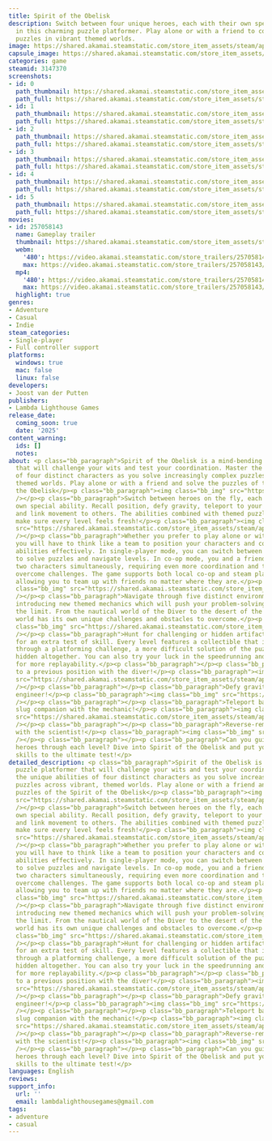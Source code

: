 ```yaml
---
title: Spirit of the Obelisk
description: Switch between four unique heroes, each with their own special ability
  in this charming puzzle platformer. Play alone or with a friend to complete interesting
  puzzles in vibrant themed worlds.
image: https://shared.akamai.steamstatic.com/store_item_assets/steam/apps/3147370/header.jpg?t=1730324348
capsule_image: https://shared.akamai.steamstatic.com/store_item_assets/steam/apps/3147370/capsule_231x87.jpg?t=1730324348
categories: game
steamid: 3147370
screenshots:
- id: 0
  path_thumbnail: https://shared.akamai.steamstatic.com/store_item_assets/steam/apps/3147370/ss_34ca8b7ecefc11d793c5624732c0ceace5116aed.600x338.jpg?t=1730324348
  path_full: https://shared.akamai.steamstatic.com/store_item_assets/steam/apps/3147370/ss_34ca8b7ecefc11d793c5624732c0ceace5116aed.1920x1080.jpg?t=1730324348
- id: 1
  path_thumbnail: https://shared.akamai.steamstatic.com/store_item_assets/steam/apps/3147370/ss_06878fb7dc93102bb99c378f268ce79ebbf7c61d.600x338.jpg?t=1730324348
  path_full: https://shared.akamai.steamstatic.com/store_item_assets/steam/apps/3147370/ss_06878fb7dc93102bb99c378f268ce79ebbf7c61d.1920x1080.jpg?t=1730324348
- id: 2
  path_thumbnail: https://shared.akamai.steamstatic.com/store_item_assets/steam/apps/3147370/ss_9706f53d0ac53451ee4856b364464c83c42b497e.600x338.jpg?t=1730324348
  path_full: https://shared.akamai.steamstatic.com/store_item_assets/steam/apps/3147370/ss_9706f53d0ac53451ee4856b364464c83c42b497e.1920x1080.jpg?t=1730324348
- id: 3
  path_thumbnail: https://shared.akamai.steamstatic.com/store_item_assets/steam/apps/3147370/ss_b365dd1d86fec05bac336a164d15a4f9b065fad6.600x338.jpg?t=1730324348
  path_full: https://shared.akamai.steamstatic.com/store_item_assets/steam/apps/3147370/ss_b365dd1d86fec05bac336a164d15a4f9b065fad6.1920x1080.jpg?t=1730324348
- id: 4
  path_thumbnail: https://shared.akamai.steamstatic.com/store_item_assets/steam/apps/3147370/ss_1c36702e827bcfdc1f7475ffb706acc0a4ba8f73.600x338.jpg?t=1730324348
  path_full: https://shared.akamai.steamstatic.com/store_item_assets/steam/apps/3147370/ss_1c36702e827bcfdc1f7475ffb706acc0a4ba8f73.1920x1080.jpg?t=1730324348
- id: 5
  path_thumbnail: https://shared.akamai.steamstatic.com/store_item_assets/steam/apps/3147370/ss_6b8231c46e75c85d1fde046799041fa6bc211e9b.600x338.jpg?t=1730324348
  path_full: https://shared.akamai.steamstatic.com/store_item_assets/steam/apps/3147370/ss_6b8231c46e75c85d1fde046799041fa6bc211e9b.1920x1080.jpg?t=1730324348
movies:
- id: 257058143
  name: Gameplay trailer
  thumbnail: https://shared.akamai.steamstatic.com/store_item_assets/steam/apps/257058143/0ca96071b40b337bab0dc67cb144bc0e71c5ea9b/movie_600x337.jpg?t=1729459844
  webm:
    '480': https://video.akamai.steamstatic.com/store_trailers/257058143/movie480_vp9.webm?t=1729459844
    max: https://video.akamai.steamstatic.com/store_trailers/257058143/movie_max_vp9.webm?t=1729459844
  mp4:
    '480': https://video.akamai.steamstatic.com/store_trailers/257058143/movie480.mp4?t=1729459844
    max: https://video.akamai.steamstatic.com/store_trailers/257058143/movie_max.mp4?t=1729459844
  highlight: true
genres:
- Adventure
- Casual
- Indie
steam_categories:
- Single-player
- Full controller support
platforms:
  windows: true
  mac: false
  linux: false
developers:
- Joost van der Putten
publishers:
- Lambda Lighthouse Games
release_date:
  coming_soon: true
  date: '2025'
content_warning:
  ids: []
  notes:
about: <p class="bb_paragraph">Spirit of the Obelisk is a mind-bending puzzle platformer
  that will challenge your wits and test your coordination. Master the unique abilities
  of four distinct characters as you solve increasingly complex puzzles across vibrant,
  themed worlds. Play alone or with a friend and solve the puzzles of the Spirit of
  the Obelisk</p><p class="bb_paragraph"><img class="bb_img" src="https://shared.akamai.steamstatic.com/store_item_assets/steam/apps/3147370/extras/heroes_header.png?t=1730324348"
  /></p><p class="bb_paragraph">Switch between heroes on the fly, each with their
  own special ability. Recall position, defy gravity, teleport to your slug companion
  and link movement to others. The abilities combined with themed puzzle elements
  make sure every level feels fresh!</p><p class="bb_paragraph"><img class="bb_img"
  src="https://shared.akamai.steamstatic.com/store_item_assets/steam/apps/3147370/extras/coop_header.png?t=1730324348"
  /></p><p class="bb_paragraph">Whether you prefer to play alone or with a friend,
  you will have to think like a team to position your characters and combine their
  abilities effectively. In single-player mode, you can switch between characters
  to solve puzzles and navigate levels. In co-op mode, you and a friend can control
  two characters simultaneously, requiring even more coordination and teamwork to
  overcome challenges. The game supports both local co-op and steam play together,
  allowing you to team up with friends no matter where they are.</p><p class="bb_paragraph"><img
  class="bb_img" src="https://shared.akamai.steamstatic.com/store_item_assets/steam/apps/3147370/extras/themed_header.png?t=1730324348"
  /></p><p class="bb_paragraph">Navigate through five distinct environments, each
  introducing new themed mechanics which will push your problem-solving skills to
  the limit. From the nautical world of the Diver to the desert of the Mechanic, each
  world has its own unique challenges and obstacles to overcome.</p><p class="bb_paragraph"><img
  class="bb_img" src="https://shared.akamai.steamstatic.com/store_item_assets/steam/apps/3147370/extras/challenges_header.png?t=1730324348"
  /></p><p class="bb_paragraph">Hunt for challenging or hidden artifacts in each level
  for an extra test of skill. Every level features a collectible that is obtained
  through a platforming challenge, a more difficult solution of the puzzle, or is
  hidden altogether. You can also try your luck in the speedrunning and gauntlet modes
  for more replayability.</p><p class="bb_paragraph"></p><p class="bb_paragraph">Recall
  to a previous position with the diver!</p><p class="bb_paragraph"><img class="bb_img"
  src="https://shared.akamai.steamstatic.com/store_item_assets/steam/apps/3147370/extras/blue_resized.gif?t=1730324348"
  /></p><p class="bb_paragraph"></p><p class="bb_paragraph">Defy gravity with the
  engineer!</p><p class="bb_paragraph"><img class="bb_img" src="https://shared.akamai.steamstatic.com/store_item_assets/steam/apps/3147370/extras/red_resized.gif?t=1730324348"
  /></p><p class="bb_paragraph"></p><p class="bb_paragraph">Teleport back to your
  slug companion with the mechanic!</p><p class="bb_paragraph"><img class="bb_img"
  src="https://shared.akamai.steamstatic.com/store_item_assets/steam/apps/3147370/extras/yellow_resized.gif?t=1730324348"
  /></p><p class="bb_paragraph"></p><p class="bb_paragraph">Reverse-remote control
  with the scientist!</p><p class="bb_paragraph"><img class="bb_img" src="https://shared.akamai.steamstatic.com/store_item_assets/steam/apps/3147370/extras/green_resized.gif?t=1730324348"
  /></p><p class="bb_paragraph"></p><p class="bb_paragraph">Can you guide the four
  heroes through each level? Dive into Spirit of the Obelisk and put your puzzle-solving
  skills to the ultimate test!</p>
detailed_description: <p class="bb_paragraph">Spirit of the Obelisk is a mind-bending
  puzzle platformer that will challenge your wits and test your coordination. Master
  the unique abilities of four distinct characters as you solve increasingly complex
  puzzles across vibrant, themed worlds. Play alone or with a friend and solve the
  puzzles of the Spirit of the Obelisk</p><p class="bb_paragraph"><img class="bb_img"
  src="https://shared.akamai.steamstatic.com/store_item_assets/steam/apps/3147370/extras/heroes_header.png?t=1730324348"
  /></p><p class="bb_paragraph">Switch between heroes on the fly, each with their
  own special ability. Recall position, defy gravity, teleport to your slug companion
  and link movement to others. The abilities combined with themed puzzle elements
  make sure every level feels fresh!</p><p class="bb_paragraph"><img class="bb_img"
  src="https://shared.akamai.steamstatic.com/store_item_assets/steam/apps/3147370/extras/coop_header.png?t=1730324348"
  /></p><p class="bb_paragraph">Whether you prefer to play alone or with a friend,
  you will have to think like a team to position your characters and combine their
  abilities effectively. In single-player mode, you can switch between characters
  to solve puzzles and navigate levels. In co-op mode, you and a friend can control
  two characters simultaneously, requiring even more coordination and teamwork to
  overcome challenges. The game supports both local co-op and steam play together,
  allowing you to team up with friends no matter where they are.</p><p class="bb_paragraph"><img
  class="bb_img" src="https://shared.akamai.steamstatic.com/store_item_assets/steam/apps/3147370/extras/themed_header.png?t=1730324348"
  /></p><p class="bb_paragraph">Navigate through five distinct environments, each
  introducing new themed mechanics which will push your problem-solving skills to
  the limit. From the nautical world of the Diver to the desert of the Mechanic, each
  world has its own unique challenges and obstacles to overcome.</p><p class="bb_paragraph"><img
  class="bb_img" src="https://shared.akamai.steamstatic.com/store_item_assets/steam/apps/3147370/extras/challenges_header.png?t=1730324348"
  /></p><p class="bb_paragraph">Hunt for challenging or hidden artifacts in each level
  for an extra test of skill. Every level features a collectible that is obtained
  through a platforming challenge, a more difficult solution of the puzzle, or is
  hidden altogether. You can also try your luck in the speedrunning and gauntlet modes
  for more replayability.</p><p class="bb_paragraph"></p><p class="bb_paragraph">Recall
  to a previous position with the diver!</p><p class="bb_paragraph"><img class="bb_img"
  src="https://shared.akamai.steamstatic.com/store_item_assets/steam/apps/3147370/extras/blue_resized.gif?t=1730324348"
  /></p><p class="bb_paragraph"></p><p class="bb_paragraph">Defy gravity with the
  engineer!</p><p class="bb_paragraph"><img class="bb_img" src="https://shared.akamai.steamstatic.com/store_item_assets/steam/apps/3147370/extras/red_resized.gif?t=1730324348"
  /></p><p class="bb_paragraph"></p><p class="bb_paragraph">Teleport back to your
  slug companion with the mechanic!</p><p class="bb_paragraph"><img class="bb_img"
  src="https://shared.akamai.steamstatic.com/store_item_assets/steam/apps/3147370/extras/yellow_resized.gif?t=1730324348"
  /></p><p class="bb_paragraph"></p><p class="bb_paragraph">Reverse-remote control
  with the scientist!</p><p class="bb_paragraph"><img class="bb_img" src="https://shared.akamai.steamstatic.com/store_item_assets/steam/apps/3147370/extras/green_resized.gif?t=1730324348"
  /></p><p class="bb_paragraph"></p><p class="bb_paragraph">Can you guide the four
  heroes through each level? Dive into Spirit of the Obelisk and put your puzzle-solving
  skills to the ultimate test!</p>
languages: English
reviews:
support_info:
  url: ''
  email: lambdalighthousegames@gmail.com
tags:
- adventure
- casual
---
```


